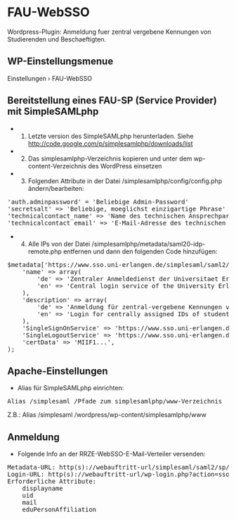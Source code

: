 FAU-WebSSO
==========

Wordpress-Plugin: Anmeldung fuer zentral vergebene Kennungen von Studierenden und Beschaeftigten.

WP-Einstellungsmenue
-------------------- 

Einstellungen › FAU-WebSSO

Bereitstellung eines FAU-SP (Service Provider) mit SimpleSAMLphp
----------------------------------------------------------------

- 1. Letzte version des SimpleSAMLphp herunterladen. Siehe http://code.google.com/p/simplesamlphp/downloads/list
- 2. Das simplesamlphp-Verzeichnis kopieren und unter dem wp-content-Verzeichnis des WordPress einsetzen
- 3. Folgenden Attribute in der Datei /simplesamlphp/config/config.php ändern/bearbeiten:

<pre>
'auth.adminpassword' = 'Beliebige Admin-Password'
'secretsalt' => 'Beliebige, moeglichst einzigartige Phrase'
'technicalcontact_name' => 'Name des technischen Ansprechpartners'
'technicalcontact_email' => 'E-Mail-Adresse des technischen Ansprechpartners'
</pre>

- 4. Alle IPs von der Datei /simplesamlphp/metadata/saml20-idp-remote.php entfernen und dann den folgenden Code hinzufügen:

<pre>
$metadata['https://www.sso.uni-erlangen.de/simplesaml/saml2/idp/metadata.php'] = array(
    'name' => array(
        'de' => 'Zentraler Anmeldedienst der Universitaet Erlangen-Nuernberg',
        'en' => 'Central login service of the University Erlangen-Nuernberg',
    ),  
    'description' => array(
        'de' => 'Anmeldung für zentral-vergebene Kennungen von Studierenden und Beschaeftigten der Universitaet Erlangen-Nuernberg.',
        'en' => 'Login for centrally assigned IDs of students and employees of the University Erlangen-Nürnberg.'
    ),
    'SingleSignOnService' => 'https://www.sso.uni-erlangen.de/simplesaml/saml2/idp/SSOService.php',    
    'SingleLogoutService' => 'https://www.sso.uni-erlangen.de/simplesaml/saml2/idp/SingleLogoutService.php',
    'certData' => 'MIIF1...',
);
</pre>

Apache-Einstellungen
--------------------

- Alias für SimpleSAMLphp einrichten:

<pre>Alias /simplesaml /Pfade zum simplesamlphp/www-Verzeichnis</pre>

Z.B.: Alias /simplesaml /wordpress/wp-content/simplesamlphp/www


Anmeldung
---------

- Folgende Info an der RRZE-WebSSO-E-Mail-Verteiler versenden:

<pre>
Metadata-URL: http(s)://webauftritt-url/simplesaml/saml2/sp/metadata.php
Login-URL: http(s)://webauftritt-url/wp-login.php?action=sso
Erforderliche Attribute: 
	displayname
	uid
	mail
	eduPersonAffiliation
</pre>